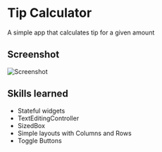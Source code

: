 # Tip Calculator

A simple app that calculates tip for a given amount

## Screenshot
![Screenshot](main/01_tip_calculator/01_screenshot.jpg)

## Skills learned
- Stateful widgets
- TextEditingController
- SizedBox
- Simple layouts with Columns and Rows
- Toggle Buttons


